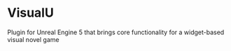 # VisualU
Plugin for Unreal Engine 5 that brings core functionality for a widget-based visual novel game
